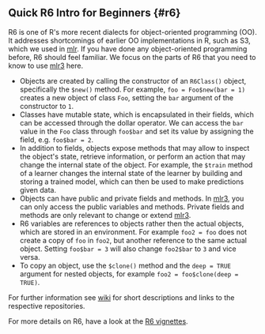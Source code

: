 
## Quick R6 Intro for Beginners {#r6}

R6 is one of R's more recent dialects for object-oriented programming (OO).
It addresses shortcomings of earlier OO implementations in R, such as S3, which we used in [mlr](https://mlr.mlr-org.com).
If you have done any object-oriented programming before, R6 should feel familiar.
We focus on the parts of R6 that you need to know to use [mlr3](https://mlr3.mlr-org.com) here.

* Objects are created by calling the constructor of an `R6Class()` object, specifically the `$new()` method.
  For example, `foo = Foo$new(bar = 1)` creates a new object of class `Foo`, setting the `bar` argument of the constructor to `1`.
* Classes have mutable state, which is encapsulated in their fields, which can be accessed through the dollar operator.
  We can access the `bar` value in the `Foo` class through `foo$bar` and set its value by assigning the field, e.g. `foo$bar = 2`.
* In addition to fields, objects expose methods that may allow to inspect the object's state, retrieve information, or perform an action that may change the internal state of the object.
  For example, the `$train` method of a learner changes the internal state of the learner by building and storing a trained model, which can then be used to make predictions given data.
* Objects can have public and private fields and methods.
  In [mlr3](https://mlr3.mlr-org.com), you can only access the public variables and methods.
  Private fields and methods are only relevant to change or extend [mlr3](https://mlr3.mlr-org.com).
* R6 variables are references to objects rather then the actual objects, which are stored in an environment.
  For example `foo2 = foo` does not create a copy of `foo` in `foo2`, but another reference to the same actual object.
  Setting `foo$bar = 3` will also change `foo2$bar` to `3` and vice versa.
* To copy an object, use the `$clone()` method and the `deep = TRUE` argument for nested objects, for example `foo2 = foo$clone(deep = TRUE)`.

For further information see [wiki](https://github.com/mlr-org/mlr3/wiki/Extension-Packages) for short descriptions and links to the respective repositories.

For more details on R6, have a look at the [R6 vignettes](https://r6.r-lib.org/).
